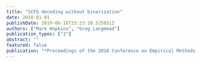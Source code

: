 ```yaml
---
title: "SCFG decoding without binarization"
date: 2010-01-01
publishDate: 2019-06-16T23:23:18.525851Z
authors: ["Mark Hopkins", "Greg Langmead"]
publication_types: ["1"]
abstract: ""
featured: false
publication: "*Proceedings of the 2010 Conference on Empirical Methods in Natural Language Processing*"
---
```


